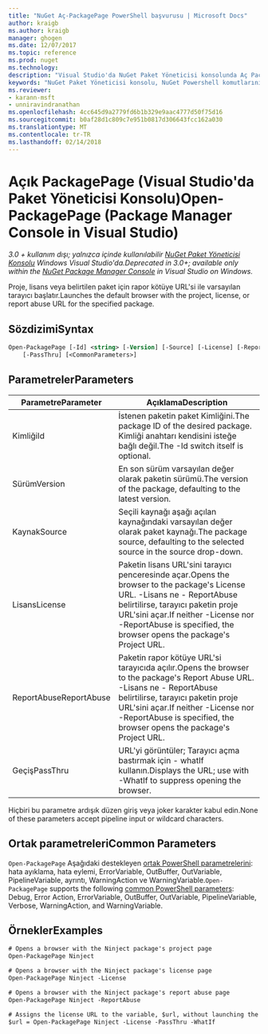 ```yaml
---
title: "NuGet Aç-PackagePage PowerShell başvurusu | Microsoft Docs"
author: kraigb
ms.author: kraigb
manager: ghogen
ms.date: 12/07/2017
ms.topic: reference
ms.prod: nuget
ms.technology: 
description: "Visual Studio'da NuGet Paket Yöneticisi konsolunda Aç PackagePage PowerShell komut başvurusu."
keywords: "NuGet Paket Yöneticisi konsolu, NuGet Powershell komutlarını NuGet Powershell başvurusu, açık PackagePage"
ms.reviewer:
- karann-msft
- unniravindranathan
ms.openlocfilehash: 4cc645d9a2779fd6b1b329e9aac4777d50f75d16
ms.sourcegitcommit: b0af28d1c809c7e951b0817d306643fcc162a030
ms.translationtype: MT
ms.contentlocale: tr-TR
ms.lasthandoff: 02/14/2018
---
```

# <a name="open-packagepage-package-manager-console-in-visual-studio"></a><span data-ttu-id="99f23-104">Açık PackagePage (Visual Studio'da Paket Yöneticisi Konsolu)</span><span class="sxs-lookup"><span data-stu-id="99f23-104">Open-PackagePage (Package Manager Console in Visual Studio)</span></span>

<span data-ttu-id="99f23-105">*3.0 + kullanım dışı; yalnızca içinde kullanılabilir [NuGet Paket Yöneticisi Konsolu](package-manager-console.md) Windows Visual Studio'da.*</span><span class="sxs-lookup"><span data-stu-id="99f23-105">*Deprecated in 3.0+; available only within the [NuGet Package Manager Console](package-manager-console.md) in Visual Studio on Windows.*</span></span>

<span data-ttu-id="99f23-106">Proje, lisans veya belirtilen paket için rapor kötüye URL'si ile varsayılan tarayıcı başlatır.</span><span class="sxs-lookup"><span data-stu-id="99f23-106">Launches the default browser with the project, license, or report abuse URL for the specified package.</span></span>

## <a name="syntax"></a><span data-ttu-id="99f23-107">Sözdizimi</span><span class="sxs-lookup"><span data-stu-id="99f23-107">Syntax</span></span>

```ps
Open-PackagePage [-Id] <string> [-Version] [-Source] [-License] [-ReportAbuse]
    [-PassThru] [<CommonParameters>]
```

## <a name="parameters"></a><span data-ttu-id="99f23-108">Parametreler</span><span class="sxs-lookup"><span data-stu-id="99f23-108">Parameters</span></span>

| <span data-ttu-id="99f23-109">Parametre</span><span class="sxs-lookup"><span data-stu-id="99f23-109">Parameter</span></span> | <span data-ttu-id="99f23-110">Açıklama</span><span class="sxs-lookup"><span data-stu-id="99f23-110">Description</span></span> |
| --- | --- |
| <span data-ttu-id="99f23-111">Kimliği</span><span class="sxs-lookup"><span data-stu-id="99f23-111">Id</span></span> | <span data-ttu-id="99f23-112">İstenen paketin paket Kimliğini.</span><span class="sxs-lookup"><span data-stu-id="99f23-112">The package ID of the desired package.</span></span> <span data-ttu-id="99f23-113">Kimliği anahtarı kendisini isteğe bağlı değil.</span><span class="sxs-lookup"><span data-stu-id="99f23-113">The -Id switch itself is optional.</span></span> |
| <span data-ttu-id="99f23-114">Sürüm</span><span class="sxs-lookup"><span data-stu-id="99f23-114">Version</span></span> | <span data-ttu-id="99f23-115">En son sürüm varsayılan değer olarak paketin sürümü.</span><span class="sxs-lookup"><span data-stu-id="99f23-115">The version of the package, defaulting to the latest version.</span></span> |
| <span data-ttu-id="99f23-116">Kaynak</span><span class="sxs-lookup"><span data-stu-id="99f23-116">Source</span></span> | <span data-ttu-id="99f23-117">Seçili kaynağı aşağı açılan kaynağındaki varsayılan değer olarak paket kaynağı.</span><span class="sxs-lookup"><span data-stu-id="99f23-117">The package source, defaulting to the selected source in the source drop-down.</span></span> |
| <span data-ttu-id="99f23-118">Lisans</span><span class="sxs-lookup"><span data-stu-id="99f23-118">License</span></span> | <span data-ttu-id="99f23-119">Paketin lisans URL'sini tarayıcı penceresinde açar.</span><span class="sxs-lookup"><span data-stu-id="99f23-119">Opens the browser to the package's License URL.</span></span> <span data-ttu-id="99f23-120">-Lisans ne - ReportAbuse belirtilirse, tarayıcı paketin proje URL'sini açar.</span><span class="sxs-lookup"><span data-stu-id="99f23-120">If neither -License nor -ReportAbuse is specified, the browser opens the package's Project URL.</span></span> |
| <span data-ttu-id="99f23-121">ReportAbuse</span><span class="sxs-lookup"><span data-stu-id="99f23-121">ReportAbuse</span></span> | <span data-ttu-id="99f23-122">Paketin rapor kötüye URL'si tarayıcıda açılır.</span><span class="sxs-lookup"><span data-stu-id="99f23-122">Opens the browser to the package's Report Abuse URL.</span></span> <span data-ttu-id="99f23-123">-Lisans ne - ReportAbuse belirtilirse, tarayıcı paketin proje URL'sini açar.</span><span class="sxs-lookup"><span data-stu-id="99f23-123">If neither -License nor -ReportAbuse is specified, the browser opens the package's Project URL.</span></span> |
| <span data-ttu-id="99f23-124">Geçiş</span><span class="sxs-lookup"><span data-stu-id="99f23-124">PassThru</span></span> | <span data-ttu-id="99f23-125">URL'yi görüntüler; Tarayıcı açma bastırmak için - whatIf kullanın.</span><span class="sxs-lookup"><span data-stu-id="99f23-125">Displays the URL; use with -WhatIf to suppress opening the browser.</span></span> |

<span data-ttu-id="99f23-126">Hiçbiri bu parametre ardışık düzen giriş veya joker karakter kabul edin.</span><span class="sxs-lookup"><span data-stu-id="99f23-126">None of these parameters accept pipeline input or wildcard characters.</span></span>

## <a name="common-parameters"></a><span data-ttu-id="99f23-127">Ortak parametreleri</span><span class="sxs-lookup"><span data-stu-id="99f23-127">Common Parameters</span></span>

<span data-ttu-id="99f23-128">`Open-PackagePage` Aşağıdaki destekleyen [ortak PowerShell parametrelerini](http://go.microsoft.com/fwlink/?LinkID=113216): hata ayıklama, hata eylemi, ErrorVariable, OutBuffer, OutVariable, PipelineVariable, ayrıntı, WarningAction ve WarningVariable.</span><span class="sxs-lookup"><span data-stu-id="99f23-128">`Open-PackagePage` supports the following [common PowerShell parameters](http://go.microsoft.com/fwlink/?LinkID=113216): Debug, Error Action, ErrorVariable, OutBuffer, OutVariable, PipelineVariable, Verbose, WarningAction, and WarningVariable.</span></span>

## <a name="examples"></a><span data-ttu-id="99f23-129">Örnekler</span><span class="sxs-lookup"><span data-stu-id="99f23-129">Examples</span></span>

```ps
# Opens a browser with the Ninject package's project page
Open-PackagePage Ninject

# Opens a browser with the Ninject package's license page
Open-PackagePage Ninject -License

# Opens a browser with the Ninject package's report abuse page  
Open-PackagePage Ninject -ReportAbuse

# Assigns the license URL to the variable, $url, without launching the browser
$url = Open-PackagePage Ninject -License -PassThru -WhatIf
```